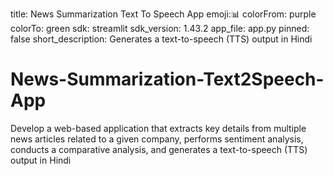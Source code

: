 
title: News Summarization Text To Speech App
emoji:📊
colorFrom: purple
colorTo: green
sdk: streamlit
sdk_version: 1.43.2
app_file: app.py
pinned: false
short_description: Generates a text-to-speech (TTS) output in Hindi

# News-Summarization-Text2Speech-App
Develop a web-based application that extracts key details from multiple news articles related to a given company, performs sentiment analysis, conducts a comparative analysis, and generates a text-to-speech (TTS) output in Hindi
